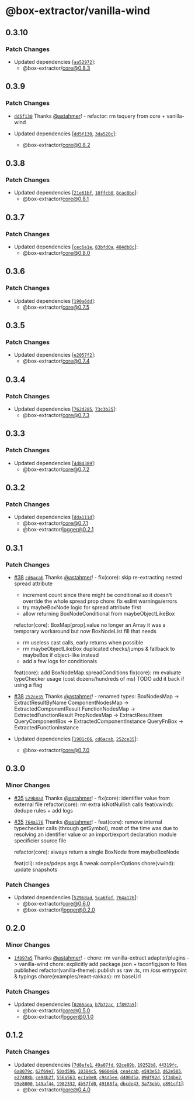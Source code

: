 # @box-extractor/vanilla-wind

## 0.3.10

### Patch Changes

-   Updated dependencies [[`aa52972`](https://github.com/astahmer/box-extractor/commit/aa5297219632792c8a2e8facee9cc5df3d297a8f)]:
    -   @box-extractor/core@0.8.3

## 0.3.9

### Patch Changes

-   [`dd5f130`](https://github.com/astahmer/box-extractor/commit/dd5f130f913398ac3ff47967ce1dcba8daec1906) Thanks [@astahmer](https://github.com/astahmer)! - refactor: rm tsquery from core + vanilla-wind

-   Updated dependencies [[`dd5f130`](https://github.com/astahmer/box-extractor/commit/dd5f130f913398ac3ff47967ce1dcba8daec1906), [`3da520c`](https://github.com/astahmer/box-extractor/commit/3da520c5ce3e6f1ffb679420dc48c567ae99f104)]:
    -   @box-extractor/core@0.8.2

## 0.3.8

### Patch Changes

-   Updated dependencies [[`21e61bf`](https://github.com/astahmer/box-extractor/commit/21e61bf69ad727355e43d037c1ee3d62d245daff), [`10ffcb0`](https://github.com/astahmer/box-extractor/commit/10ffcb03129698fcbdfffe9a37eb6fcc251654c1), [`8cac8be`](https://github.com/astahmer/box-extractor/commit/8cac8be9af51822876d5d6e219fe0ea9243f74e6)]:
    -   @box-extractor/core@0.8.1

## 0.3.7

### Patch Changes

-   Updated dependencies [[`cec6e1e`](https://github.com/astahmer/box-extractor/commit/cec6e1e4059d87e31b0dc5665991ea1bda12141c), [`83bfd0a`](https://github.com/astahmer/box-extractor/commit/83bfd0a8e7f271d1fd4df1985a3cd538d7ebe498), [`484db8c`](https://github.com/astahmer/box-extractor/commit/484db8c721ae5cf1f179ff4863b1c8c3b8e925b5)]:
    -   @box-extractor/core@0.8.0

## 0.3.6

### Patch Changes

-   Updated dependencies [[`190a6dd`](https://github.com/astahmer/box-extractor/commit/190a6dd5ea0703cb98408e19528fc51f7b73c3c9)]:
    -   @box-extractor/core@0.7.5

## 0.3.5

### Patch Changes

-   Updated dependencies [[`e2057f2`](https://github.com/astahmer/box-extractor/commit/e2057f2b56c8d33cf444bd899d15108ea17f8057)]:
    -   @box-extractor/core@0.7.4

## 0.3.4

### Patch Changes

-   Updated dependencies [[`762d285`](https://github.com/astahmer/box-extractor/commit/762d285e6aa98d32a4a788b739682b475949ccd2), [`73c3b25`](https://github.com/astahmer/box-extractor/commit/73c3b2551dd322a000a2e5ef50d151bc4787768f)]:
    -   @box-extractor/core@0.7.3

## 0.3.3

### Patch Changes

-   Updated dependencies [[`4d84389`](https://github.com/astahmer/box-extractor/commit/4d843896f2a20de66f4bec5b7d3f4828c6337f9b)]:
    -   @box-extractor/core@0.7.2

## 0.3.2

### Patch Changes

-   Updated dependencies [[`dda111d`](https://github.com/astahmer/box-extractor/commit/dda111d96997241f7c3b2331759123883baa61c5)]:
    -   @box-extractor/core@0.7.1
    -   @box-extractor/logger@0.2.1

## 0.3.1

### Patch Changes

-   [#38](https://github.com/astahmer/box-extractor/pull/38) [`cd6acab`](https://github.com/astahmer/box-extractor/commit/cd6acabe0d3ed5a2f352c436924cec5b6cb4a4f7) Thanks [@astahmer](https://github.com/astahmer)! - fix(core): skip re-extracting nested spread attribute

    -   increment count since there might be conditional so it doesn't override the whole spread prop
        chore: fix eslint warnings/errors
    -   try maybeBoxNode logic for spread attribute first
    -   allow returning BoxNodeConditional from maybeObjectLikeBox

    refactor(core): BoxMap[prop].value no longer an Array
    it was a temporary workaround but now BoxNodeList fill that needs

    -   rm useless cast calls, early returns when possible
    -   rm maybeObjectLikeBox duplicated checks/jumps & fallback to maybeBox if object-like instead
    -   add a few logs for conditionals

    feat(core): add BoxNodeMap.spreadConditions
    fix(core): rm evaluate typeChecker usage (cost dozens/hundreds of ms) TODO add it back if using a flag

-   [#38](https://github.com/astahmer/box-extractor/pull/38) [`252ce35`](https://github.com/astahmer/box-extractor/commit/252ce35e2797c55cf80a4531edddcdf2737d71ad) Thanks [@astahmer](https://github.com/astahmer)! - renamed types:
    BoxNodesMap -> ExtractResultByName
    ComponentNodesMap -> ExtractedComponentResult
    FunctionNodesMap -> ExtractedFunctionResult
    PropNodesMap -> ExtractResultItem
    QueryComponentBox -> ExtractedComponentInstance
    QueryFnBox -> ExtractedFunctionInstance
-   Updated dependencies [[`1901c66`](https://github.com/astahmer/box-extractor/commit/1901c66526bfda479de085e9088e8fa582796bd5), [`cd6acab`](https://github.com/astahmer/box-extractor/commit/cd6acabe0d3ed5a2f352c436924cec5b6cb4a4f7), [`252ce35`](https://github.com/astahmer/box-extractor/commit/252ce35e2797c55cf80a4531edddcdf2737d71ad)]:
    -   @box-extractor/core@0.7.0

## 0.3.0

### Minor Changes

-   [#35](https://github.com/astahmer/box-extractor/pull/35) [`529b8ad`](https://github.com/astahmer/box-extractor/commit/529b8adad1272da480b97cbb45319f3b6dec7960) Thanks [@astahmer](https://github.com/astahmer)! - fix(core): identifier value from external file
    refactor(core): rm extra isNotNullish calls
    feat(vwind): dedupe rules + add logs

-   [#35](https://github.com/astahmer/box-extractor/pull/35) [`764a176`](https://github.com/astahmer/box-extractor/commit/764a176538eab6bab02948884e40c8b14a8dfeef) Thanks [@astahmer](https://github.com/astahmer)! - feat(core): remove internal typechecker calls (through getSymbol), most of the time was due to resolving an identifier value or an import/export declaration module specificier source file

    refactor(core): always return a single BoxNode from maybeBoxNode

    feat(cli): rdeps/pdeps args & tweak compilerOptions
    chore(vwind): update snapshots

### Patch Changes

-   Updated dependencies [[`529b8ad`](https://github.com/astahmer/box-extractor/commit/529b8adad1272da480b97cbb45319f3b6dec7960), [`5ca6fef`](https://github.com/astahmer/box-extractor/commit/5ca6fef23e0c588198aaee88a72640cdaa012c3c), [`764a176`](https://github.com/astahmer/box-extractor/commit/764a176538eab6bab02948884e40c8b14a8dfeef)]:
    -   @box-extractor/core@0.6.0
    -   @box-extractor/logger@0.2.0

## 0.2.0

### Minor Changes

-   [`1f897a5`](https://github.com/astahmer/box-extractor/commit/1f897a5463ade29e8680fecaff4c0eee2823a739) Thanks [@astahmer](https://github.com/astahmer)! - chore: rm vanilla-extract adapter/plugins -> vanilla-wind
    chore: explicitly add package.json + tsconfig.json to files published
    refactor(vanilla-theme): publish as raw .ts, rm /css entrypoint & typings
    chore(examples/react-rakkas): rm baseUrl

### Patch Changes

-   Updated dependencies [[`0265aea`](https://github.com/astahmer/box-extractor/commit/0265aeabc590aed8837107739d9fdb9b51d40e34), [`b7b72ac`](https://github.com/astahmer/box-extractor/commit/b7b72ac0ba5bdad5fb920e87e036d2571f6894f0), [`1f897a5`](https://github.com/astahmer/box-extractor/commit/1f897a5463ade29e8680fecaff4c0eee2823a739)]:
    -   @box-extractor/core@0.5.0
    -   @box-extractor/logger@0.1.0

## 0.1.2

### Patch Changes

-   Updated dependencies [[`7d8efe1`](https://github.com/astahmer/box-extractor/commit/7d8efe12db1e24a8ae8e3a88486f8a69850a6c68), [`49a07fd`](https://github.com/astahmer/box-extractor/commit/49a07fd7351d969ac0d7612e71de1754ddcb3a46), [`92ce89b`](https://github.com/astahmer/box-extractor/commit/92ce89bc4b000917725ac57a5b33c85ce866be1f), [`19252b8`](https://github.com/astahmer/box-extractor/commit/19252b8203bd125c105a5f774639f5f9c9e55b41), [`44319fc`](https://github.com/astahmer/box-extractor/commit/44319fc40010aeb4923a3baa5f4c3c0289857564), [`6a8079c`](https://github.com/astahmer/box-extractor/commit/6a8079c87b5b0c39dca50a135c3067bdd74c8427), [`62f69e7`](https://github.com/astahmer/box-extractor/commit/62f69e762dd754b50aea24ede959de123e3565af), [`50ad596`](https://github.com/astahmer/box-extractor/commit/50ad5966c73a97bfb74f4e7075a25d4140de1fff), [`10384c5`](https://github.com/astahmer/box-extractor/commit/10384c5d9178f69890f22763698053f243694ff8), [`9660e84`](https://github.com/astahmer/box-extractor/commit/9660e8448365589141ac317cad59c4fc9071d516), [`cea4cab`](https://github.com/astahmer/box-extractor/commit/cea4cabdd074e40b7fc50a0b3f0a46ad0e33d119), [`e593e53`](https://github.com/astahmer/box-extractor/commit/e593e531787c7c4f05f16cb1759635087bee379d), [`d62e585`](https://github.com/astahmer/box-extractor/commit/d62e58523db5c0cc9453bb988d9751926fa3415e), [`e27488b`](https://github.com/astahmer/box-extractor/commit/e27488b71f16da110022ff7456011cb21a94150d), [`ce94b2f`](https://github.com/astahmer/box-extractor/commit/ce94b2f6e30b152ec32836c43e6be6dac4f410ed), [`556a563`](https://github.com/astahmer/box-extractor/commit/556a563f735ec876c0db1c21f30c96123a8145f8), [`ec1a0e0`](https://github.com/astahmer/box-extractor/commit/ec1a0e04adee11ffdab8d56ed9d4ea4d041f3174), [`c94d5ee`](https://github.com/astahmer/box-extractor/commit/c94d5ee5167ced1dde23c2a2cbd8cd6edf22a49c), [`d400d5a`](https://github.com/astahmer/box-extractor/commit/d400d5a0f0c19dbad9ec636712a478781a1b4be2), [`89df92d`](https://github.com/astahmer/box-extractor/commit/89df92dd822cc61422a7d5ee96e0a78058582826), [`5f34be2`](https://github.com/astahmer/box-extractor/commit/5f34be2f412758cbba86323162614b9409ba68b2), [`95e8000`](https://github.com/astahmer/box-extractor/commit/95e800000032370f05c42b5347f05d2a961c9776), [`149af44`](https://github.com/astahmer/box-extractor/commit/149af44c09d12c54b5868afef60ae2388e4a4478), [`1982332`](https://github.com/astahmer/box-extractor/commit/19823324a97a3ac597732ec3e7ec477a9bcb8202), [`4b57fd0`](https://github.com/astahmer/box-extractor/commit/4b57fd0319d0dfd5aac84f3fc035a76de23916d9), [`49168fa`](https://github.com/astahmer/box-extractor/commit/49168fa732abfb22727c1aab45f9076e5c4bac51), [`dbcde43`](https://github.com/astahmer/box-extractor/commit/dbcde43a64b74192fc524bb29229084087445fb2), [`3a73ebb`](https://github.com/astahmer/box-extractor/commit/3a73ebbf1f50ecd147b6b70e3c25762349bb37c0), [`e891cf1`](https://github.com/astahmer/box-extractor/commit/e891cf1ee1463ba3222af72c3aec26f491fc8da6)]:
    -   @box-extractor/core@0.4.0
